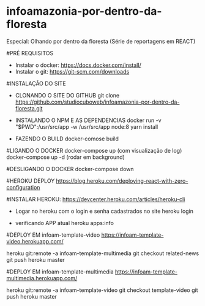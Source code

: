 # infoamazonia-por-dentro-da-floresta
Especial: Olhando por dentro da floresta (Série de reportagens em REACT)

#PRÉ REQUISITOS
- Instalar o docker: https://docs.docker.com/install/
- Instalar o git: https://git-scm.com/downloads

#INSTALAÇÃO DO SITE

- CLONANDO O SITE DO GITHUB
git clone https://github.com/studiocuboweb/infoamazonia-por-dentro-da-floresta.git

- INSTALANDO O NPM E AS DEPENDENCIAS
docker run -v "$PWD":/usr/src/app -w /usr/src/app node:8 yarn install

- FAZENDO O BUILD
docker-comose build


#LIGANDO O DOCKER
docker-compose up (com visualização de log)
docker-compose up -d (rodar em background)

#DESLIGANDO O DOCKER
docker-compose down


#HEROKU DEPLOY
https://blog.heroku.com/deploying-react-with-zero-configuration

#INSTALAR HEROKU:
https://devcenter.heroku.com/articles/heroku-cli

- Logar no heroku com o login e senha cadastrados no site
heroku login

- verificando APP atual
heroku apps:info

#DEPLOY EM infoam-template-video
https://infoam-template-video.herokuapp.com/

heroku git:remote -a infoam-template-multimedia
git checkout related-news
git push heroku master

#DEPLOY EM infoam-template-multimedia
https://infoam-template-multimedia.herokuapp.com/

heroku git:remote -a infoam-template-video
git checkout template-video
git push heroku master
